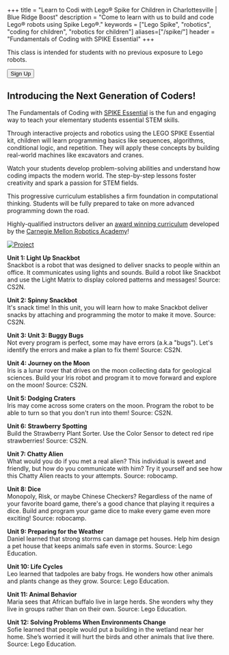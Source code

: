 +++
title = "Learn to Codi with Lego&reg; Spike for Children in Charlottesville | Blue Ridge Boost"
description = "Come to learn with us to build and code Lego&reg; robots using Spike Lego&reg;."
keywords = ["Lego Spike", "robotics",  "coding for children", "robotics for children"]
aliases=["/spike/"]
header = "Fundamentals of Coding with SPIKE Essential"
+++

<p></p>

<div class="container"> 
    <div class="row">
        <div class="col">
            <p>This class is intended for students with no previous exposure to Lego robots.</p>
            <p><a href="https://spring-24-fundamentals-of-coding-with-lego-spike.cheddarup.com"><button class="button-8" role="button">Sign Up</button></a></p>
            <h2>Introducing the Next Generation of Coders!</h2>
            <p>The Fundamentals of Coding with <a href="https://education.lego.com/en-us/products/lego-education-spike-essential-set/45345/">SPIKE Essential</a> is the fun and engaging way to teach your elementary students essential STEM skills.</p><p>
            Through interactive projects and robotics using the LEGO SPIKE Essential kit, children will learn programming basics like sequences, algorithms, conditional logic, and repetition. They will apply these concepts by building real-world machines like excavators and cranes.</p><p>
            Watch your students develop problem-solving abilities and understand how coding impacts the modern world. The step-by-step lessons foster creativity and spark a passion for STEM fields. </p><p>
            This progressive curriculum establishes a firm foundation in computational thinking. Students will be fully prepared to take on more advanced programming down the road. </p><p>
            Highly-qualified instructors deliver an <a href="https://www.cs2n.org/u/track_progress?id=722">award winning curriculum</a> developed by the <a href="https://www.cmu.edu/roboticsacademy/">Carnegie Mellon Robotics Academy</a>!</p>
        </div>
        <div class="col">
            <a href="https://www.cs2n.org/u/mp/badge_pages/2949"><img alt="Project" src="/images/ChallengeGraphic_03.webp" class="img-fluid"></a><br>
        </div>
    </div>
    <div class="row">
        <div class="col">
            <p><b>Unit 1: Light Up Snackbot</b><br>
            Snackbot is a robot that was designed to deliver snacks to people within an office. It communicates using lights and sounds. Build a robot like Snackbot and use the Light Matrix to display colored patterns and messages! Source: CS2N.</p>
            <p><b>Unit 2: Spinny Snackbot</b><br>
            It's snack time! In this unit, you will learn how to make Snackbot deliver snacks by attaching and programming the motor to make it move. Source: CS2N.</p>
            <p><b>Unit 3: Unit 3: Buggy Bugs</b><br>
            Not every program is perfect, some may have errors (a.k.a "bugs"). Let's identify the errors and make a plan to fix them! Source: CS2N.</p>
            <p><b>Unit 4: Journey on the Moon</b><br>
            Iris is a lunar rover that drives on the moon collecting data for geological sciences. Build your Iris robot and program it to move forward and explore on the moon! Source: CS2N.</p>
            <p><b>Unit 5: Dodging Craters</b><br>
            Iris may come across some craters on the moon. Program the robot to be able to turn so that you don't run into them! Source: CS2N.</p>
            <p><b>Unit 6: Strawberry Spotting</b><br>
            Build the Strawberry Plant Sorter. Use the Color Sensor to detect red ripe strawberries! Source: CS2N.</p>
            <p><b>Unit 7: Chatty Alien</b><br>
            What would you do if you met a real alien? This individual is sweet and friendly, but how do you communicate with him? Try it yourself and see how this Chatty Alien reacts to your attempts. Source: robocamp.
            </p>
            <p><b>Unit 8: Dice</b><br>
            Monopoly, Risk, or maybe Chinese Checkers? Regardless of the name of your favorite board game, there's a good chance that playing it requires a dice. Build and program your game dice to make every game even more exciting! Source: robocamp.</p>
            <p><b>Unit 9: Preparing for the Weather</b><br>
            Daniel learned that strong storms can damage pet houses. Help him design a pet house that keeps animals safe even in storms. Source: Lego Education.</p>
            <p><b>Unit 10: Life Cycles</b><br>
            Leo learned that tadpoles are baby frogs. He wonders how other animals and plants change as they grow.  Source: Lego Education.</p>
            <p><b>Unit 11: Animal Behavior</b><br>
            Maria sees that African buffalo live in large herds. She wonders why they live in groups rather than on their own.  Source: Lego Education.</p>
            <p><b>Unit 12: Solving Problems When Environments Change</b><br>
            Sofie learned that people would put a building in the wetland near her home. She’s worried it will hurt the birds and other animals that live there. Source: Lego Education.</p>
        </div>
    </div>
</div> 

